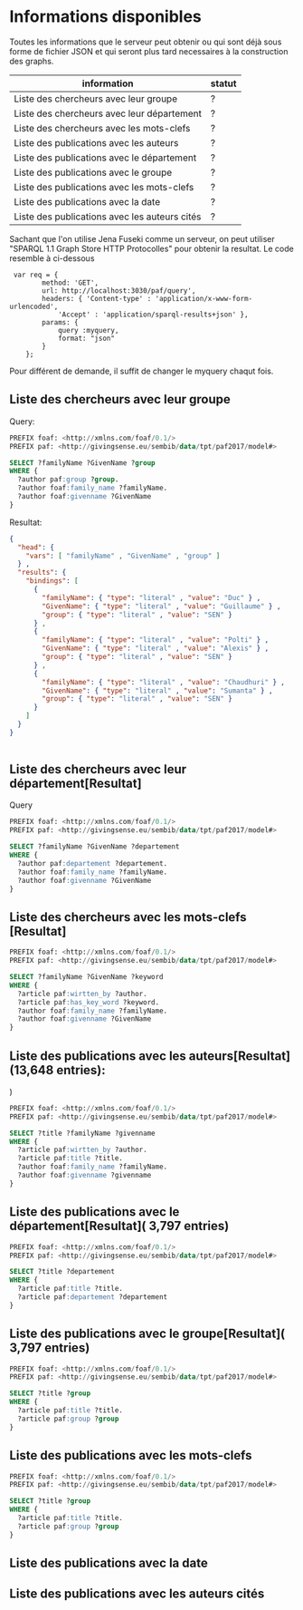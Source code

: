 # Informations disponibles

Toutes les informations que le serveur peut obtenir ou qui sont déjà sous forme de fichier JSON et qui seront plus tard necessaires à la construction des graphs.

|**information**                              |**statut**            |
|---------------------------------------------|----------------------|
|Liste des chercheurs avec leur groupe        |?                     |
|Liste des chercheurs avec leur département   |?                     |
|Liste des chercheurs avec les mots-clefs     |?                     |
|Liste des publications avec les auteurs      |?                     |
|Liste des publications avec le département   |?                     |
|Liste des publications avec le groupe        |?                     |
|Liste des publications avec les mots-clefs   |?                     |
|Liste des publications avec la date          |?                     |
|Liste des publications avec les auteurs cités|?                     |


Sachant que l'on utilise Jena Fuseki comme un serveur, on peut utiliser "SPARQL 1.1 Graph Store HTTP Protocolles"  pour obtenir la resultat. Le code resemble à ci-dessous

```Angular
 var req = {
        method: 'GET',
        url: http://localhost:3030/paf/query',
        headers: { 'Content-type' : 'application/x-www-form-urlencoded',
            'Accept' : 'application/sparql-results+json' },
        params: {
            query :myquery,
            format: "json"
        }
    };
  ```
  Pour différent de demande, il suffit de changer le myquery chaqut fois. 

## Liste des chercheurs avec leur groupe 
Query:
```sql
PREFIX foaf: <http://xmlns.com/foaf/0.1/>
PREFIX paf: <http://givingsense.eu/sembib/data/tpt/paf2017/model#>

SELECT ?familyName ?GivenName ?group
WHERE {
  ?author paf:group ?group.
  ?author foaf:family_name ?familyName.
  ?author foaf:givenname ?GivenName
}
```
Resultat:
```JSON
{
  "head": {
    "vars": [ "familyName" , "GivenName" , "group" ]
  } ,
  "results": {
    "bindings": [
      {
        "familyName": { "type": "literal" , "value": "Duc" } ,
        "GivenName": { "type": "literal" , "value": "Guillaume" } ,
        "group": { "type": "literal" , "value": "SEN" }
      } ,
      {
        "familyName": { "type": "literal" , "value": "Polti" } ,
        "GivenName": { "type": "literal" , "value": "Alexis" } ,
        "group": { "type": "literal" , "value": "SEN" }
      } ,
      {
        "familyName": { "type": "literal" , "value": "Chaudhuri" } ,
        "GivenName": { "type": "literal" , "value": "Sumanta" } ,
        "group": { "type": "literal" , "value": "SEN" }
      }
    ]
  }
}
      
```
## Liste des chercheurs avec leur département[Resultat]
Query
```sql
PREFIX foaf: <http://xmlns.com/foaf/0.1/>
PREFIX paf: <http://givingsense.eu/sembib/data/tpt/paf2017/model#>

SELECT ?familyName ?GivenName ?departement
WHERE {
  ?author paf:departement ?departement.
  ?author foaf:family_name ?familyName.
  ?author foaf:givenname ?GivenName
}
```


## Liste des chercheurs avec les mots-clefs [Resultat]
``` sql
PREFIX foaf: <http://xmlns.com/foaf/0.1/>
PREFIX paf: <http://givingsense.eu/sembib/data/tpt/paf2017/model#>

SELECT ?familyName ?GivenName ?keyword
WHERE {
  ?article paf:wirtten_by ?author.
  ?article paf:has_key_word ?keyword.
  ?author foaf:family_name ?familyName.
  ?author foaf:givenname ?GivenName
}
```
## Liste des publications avec les auteurs[Resultat](13,648 entries):
)
``` sql
PREFIX foaf: <http://xmlns.com/foaf/0.1/>
PREFIX paf: <http://givingsense.eu/sembib/data/tpt/paf2017/model#>

SELECT ?title ?familyName ?givenname
WHERE {
  ?article paf:wirtten_by ?author.
  ?article paf:title ?title.
  ?author foaf:family_name ?familyName.
  ?author foaf:givenname ?givenname
}
```

## Liste des publications avec le département[Resultat]( 3,797 entries)
``` sql
PREFIX foaf: <http://xmlns.com/foaf/0.1/>
PREFIX paf: <http://givingsense.eu/sembib/data/tpt/paf2017/model#>

SELECT ?title ?departement
WHERE {
  ?article paf:title ?title.
  ?article paf:departement ?departement
}
```
## Liste des publications avec le groupe[Resultat]( 3,797 entries)
``` sql
PREFIX foaf: <http://xmlns.com/foaf/0.1/>
PREFIX paf: <http://givingsense.eu/sembib/data/tpt/paf2017/model#>

SELECT ?title ?group
WHERE {
  ?article paf:title ?title.
  ?article paf:group ?group
}
```
## Liste des publications avec les mots-clefs
``` sql
PREFIX foaf: <http://xmlns.com/foaf/0.1/>
PREFIX paf: <http://givingsense.eu/sembib/data/tpt/paf2017/model#>

SELECT ?title ?group
WHERE {
  ?article paf:title ?title.
  ?article paf:group ?group
}
```
## Liste des publications avec la date
## Liste des publications avec les auteurs cités
    

